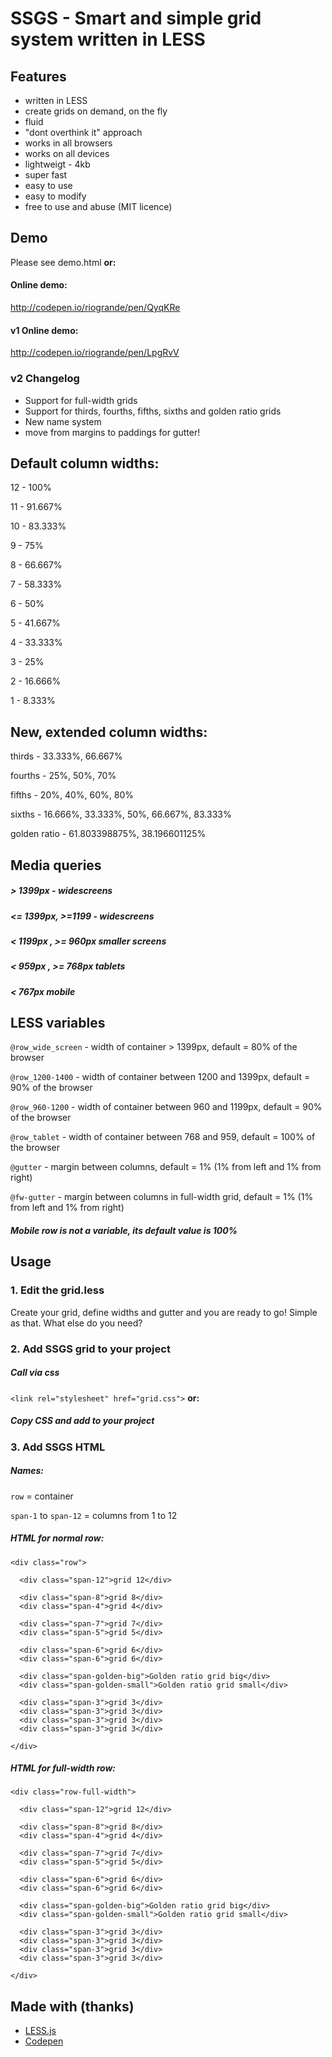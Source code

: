 # SSGS - Smart and simple grid system written in LESS

## Features
- written in LESS
- create grids on demand, on the fly
- fluid
- "dont overthink it" approach
- works in all browsers
- works on all devices
- lightweigt - 4kb
- super fast
- easy to use
- easy to modify
- free to use and abuse (MIT licence)

## Demo
Please see demo.html **or:**
#### Online demo:
http://codepen.io/riogrande/pen/QyqKRe

#### v1 Online demo:
http://codepen.io/riogrande/pen/LpgRvV

### v2 Changelog
- Support for full-width grids
- Support for thirds, fourths, fifths, sixths and golden ratio grids
- New name system
- move from margins to paddings for gutter!

## Default column widths:
12 - 100%

11 - 91.667%

10 -  83.333%

9 - 75%

8 - 66.667%

7 - 58.333%

6 - 50%

5 - 41.667%

4 - 33.333%

3 - 25%

2 - 16.666%

1 - 8.333%

## New, extended column widths:

thirds - 33.333%, 66.667%

fourths - 25%, 50%, 70%

fifths - 20%, 40%, 60%, 80%

sixths - 16.666%, 33.333%, 50%, 66.667%, 83.333%

golden ratio - 61.803398875%, 38.196601125%

## Media queries
##### > 1399px - widescreens
##### <= 1399px, >=1199 - widescreens
##### < 1199px , >= 960px smaller screens
##### < 959px , >= 768px tablets
##### < 767px mobile

## LESS variables
`@row_wide_screen` - width of container > 1399px, default = 80% of the browser

`@row_1200-1400` - width of container between 1200 and 1399px, default = 90% of the browser

`@row_960-1200` - width of container between 960 and 1199px, default = 90% of the browser

`@row_tablet` - width of container between 768 and 959, default = 100% of the browser

`@gutter` - margin between columns, default = 1% (1% from left and 1% from right)

`@fw-gutter` - margin between columns in full-width grid, default = 1% (1% from left and 1% from right)

##### Mobile row is not a variable, its default value is 100%

## Usage
### 1. Edit the grid.less
Create your grid, define widths and gutter and you are ready to go! Simple as that. What else do you need?
### 2. Add SSGS grid to your project
##### Call via css
`<link rel="stylesheet" href="grid.css">`  **or:**
##### Copy CSS and add to your project
### 3. Add SSGS HTML
##### Names: 
`row` = container

`span-1` to `span-12` = columns from 1 to 12
##### HTML for normal row: 
```
<div class="row">

  <div class="span-12">grid 12</div>
  
  <div class="span-8">grid 8</div>
  <div class="span-4">grid 4</div>
  
  <div class="span-7">grid 7</div>
  <div class="span-5">grid 5</div>
  
  <div class="span-6">grid 6</div>
  <div class="span-6">grid 6</div>
  
  <div class="span-golden-big">Golden ratio grid big</div>
  <div class="span-golden-small">Golden ratio grid small</div>
  
  <div class="span-3">grid 3</div>
  <div class="span-3">grid 3</div>
  <div class="span-3">grid 3</div>
  <div class="span-3">grid 3</div>
  
</div>
```

##### HTML for full-width row: 
```
<div class="row-full-width">

  <div class="span-12">grid 12</div>
  
  <div class="span-8">grid 8</div>
  <div class="span-4">grid 4</div>
  
  <div class="span-7">grid 7</div>
  <div class="span-5">grid 5</div>
  
  <div class="span-6">grid 6</div>
  <div class="span-6">grid 6</div>
  
  <div class="span-golden-big">Golden ratio grid big</div>
  <div class="span-golden-small">Golden ratio grid small</div>
  
  <div class="span-3">grid 3</div>
  <div class="span-3">grid 3</div>
  <div class="span-3">grid 3</div>
  <div class="span-3">grid 3</div>
  
</div>
```

## Made with (thanks)
- [LESS.js](http://lesscss.org/)
- [Codepen](http://codepen.io)
